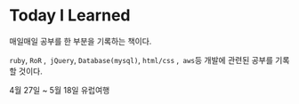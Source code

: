 # Today I Learned

매일매일 공부를 한 부분을 기록하는 책이다.

`ruby`, `RoR` ,` jQuery`, `Database(mysql)`, `html/css` ,` aws`등 개발에 관련된 공부를 기록할 것이다.

4월 27일 ~ 5월 18일 유럽여행
